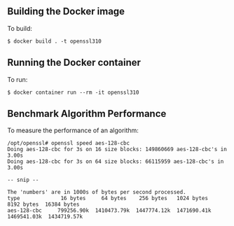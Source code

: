 ## Building the Docker image
To build:
```console
$ docker build . -t openssl310
```

## Running the Docker container
To run:
```console
$ docker container run --rm -it openssl310
```
## Benchmark Algorithm Performance
To measure the performance of an algorithm:
```console
/opt/openssl# openssl speed aes-128-cbc
Doing aes-128-cbc for 3s on 16 size blocks: 149860669 aes-128-cbc's in 3.00s
Doing aes-128-cbc for 3s on 64 size blocks: 66115959 aes-128-cbc's in 3.00s

-- snip --

The 'numbers' are in 1000s of bytes per second processed.
type             16 bytes     64 bytes    256 bytes   1024 bytes   8192 bytes  16384 bytes
aes-128-cbc     799256.90k  1410473.79k  1447774.12k  1471690.41k  1469541.03k  1434719.57k
```
